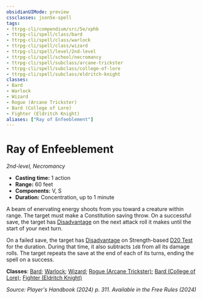 ```yaml
---
obsidianUIMode: preview
cssclasses: json5e-spell
tags:
- ttrpg-cli/compendium/src/5e/xphb
- ttrpg-cli/spell/class/bard
- ttrpg-cli/spell/class/warlock
- ttrpg-cli/spell/class/wizard
- ttrpg-cli/spell/level/2nd-level
- ttrpg-cli/spell/school/necromancy
- ttrpg-cli/spell/subclass/arcane-trickster
- ttrpg-cli/spell/subclass/college-of-lore
- ttrpg-cli/spell/subclass/eldritch-knight
classes:
- Bard
- Warlock
- Wizard
- Rogue (Arcane Trickster)
- Bard (College of Lore)
- Fighter (Eldritch Knight)
aliases: ["Ray of Enfeeblement"]
---
```

# Ray of Enfeeblement
*2nd-level, Necromancy*  


- **Casting time:** 1 action
- **Range:** 60 feet
- **Components:** V, S
- **Duration:** Concentration, up to 1 minute

A beam of enervating energy shoots from you toward a creature within range. The target must make a Constitution saving throw. On a successful save, the target has [Disadvantage](3-Mechanics/CLI/rules/variant-rules/disadvantage-xphb.md) on the next attack roll it makes until the start of your next turn.

On a failed save, the target has [Disadvantage](3-Mechanics/CLI/rules/variant-rules/disadvantage-xphb.md) on Strength-based [D20 Test](3-Mechanics/CLI/rules/variant-rules/d20-test-xphb.md) for the duration. During that time, it also subtracts `1d8` from all its damage rolls. The target repeats the save at the end of each of its turns, ending the spell on a success.

**Classes**: [Bard](list-spells-classes-bard); [Warlock](list-spells-classes-warlock); [Wizard](list-spells-classes-wizard); [Rogue (Arcane Trickster)](list-spells-classes-rogue-xphb-arcane-trickster-xphb); [Bard (College of Lore)](list-spells-classes-bard-xphb-college-of-lore-xphb); [Fighter (Eldritch Knight)](list-spells-classes-fighter-xphb-eldritch-knight-xphb)

*Source: Player's Handbook (2024) p. 311. Available in the Free Rules (2024)*